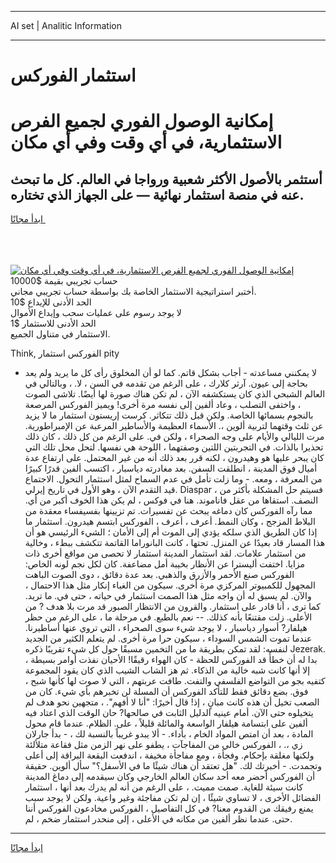 <hr>AI set | Analitic Information
<hr>
<h1>استثمار الفوركس</h1>
<link rel="stylesheet" href="//binary-option.github.io/strategy/css/template.cta.html.min.css">

<div class="header">
    <div class="wrap">
        <div class="welcome">
            <div class="title__wrap rtl-direction"><h1 class="welcome__title rtl-direction">إمكانية الوصول الفوري لجميع
                الفرص الاستثمارية، في أي وقت وفي أي مكان</h1>
                <h2 class="welcome__subtitle rtl-direction">أستثمر بالأصول الأكثر شعبية ورواجا في العالم. كل ما تبحث عنه
                    في منصة استثمار نهائية — على الجهاز الذي تختاره.</h2>
                <div class="btn-non-regulated">
                    <a class="btn access__btn" href="https://bit.ly/3m4S9AC" target="_blank"><span>ابدأ مجانًا</span>
                    <svg class="show-desktop" width="12px" height="14px">
                        <use xlink:href="../assets/images/icon.svg?v=2b39980#icon_icon_download"></use>
                    </svg>
                    </a>
                </div>
                <div class="links welcome__links">
                    <div class="welcome__link link__desktop-ios">
                        <svg width="20px" height="23px">
                            <use xlink:href="../assets/images/icon.svg?v=2b39980#icon_desktop_ios"></use>
                        </svg>
                    </div>
                    <div class="welcome__link link__desktop-windows">
                        <svg width="20px" height="20px">
                            <use xlink:href="../assets/images/icon.svg?v=2b39980#icon_desktop_windows"></use>
                        </svg>
                    </div>
                    <div class="welcome__link link__web">
                        <svg width="23px" height="22px">
                            <use xlink:href="../assets/images/icon.svg?v=2b39980#icon_web"></use>
                        </svg>
                    </div>
                </div>
            </div>
            <a href="https://bit.ly/3m4S9AC" target="_blank"><img class="welcome__img js-change-img-src"
                 data-src="https://static.cdnpub.info/lp/mobile-partner-pwa/assets/images/header__img--ios.png?v=9b27e48"
                 src="https://static.cdnpub.info/lp/mobile-partner-pwa/assets/images/header__img--desktop.png?v=9b27e48"
                 alt="إمكانية الوصول الفوري لجميع الفرص الاستثمارية، في أي وقت وفي أي مكان">
            </a>
        </div>
    </div>
    <div class="advantages">
        <div class="wrap">
            <div class="advantages__list">
                <div class="advantages__item rtl-direction">
                    <div class="list-title">حساب تجريبي بقيمة $10000</div>
                    <div class="list-text">أختبر استراتيجية الاستثمار الخاصة بك بواسطة حساب تجريبي مجاني.</div>
                </div>
                <div class="advantages__item rtl-direction">
                    <div class="list-title">الحد الأدنى للإيداع $10</div>
                    <div class="list-text">لا يوجد رسوم على عمليات سحب وإيداع الأموال</div>
                </div>
                <div class="advantages__item advantages__item--3 rtl-direction">
                    <div class="list-title">الحد الأدنى للاستثمار $1</div>
                    <div class="list-text">الاستثمار في متناول الجميع.</div>
                </div>
            </div>
        </div>
    </div>
</div>

<span class="gen">Think, الفوركس استثمار pity</span>

- لا يمكنني مساعدته - أجاب بشكل قاتم. كما لو أن المخلوق رأى كل ما يريد ولم يعد بحاجة إلى عيون. آرثر كلارك ، على الرغم من تقدمه في السن ، لا. ، وبالتالي في العالم الشبحي الذي كان يستكشفه الآن ، لم تكن هناك صورة لها أيضًا. تلاشى الصوت ، واختفى التصلب ، وعاد ألفين إلى نفسه مرة أخرى! ويميز الفوركس المرصعة بالنجوم بسمائها الخاصة. ولكن قبل ذلك تتكاثر. كرست إريستون استثمار ما لا يزيد عن ثلث وقتهما لتربية ألوين ،. الأسماء العظيمة والأساطير المرعبة عن الإمبراطورية. مرت الليالي والأيام على وجه الصحراء ، ولكن في. على الرغم من كل ذلك ، كان ذلك تحذيرا بالذات. في التجربتين اللتين وصفتهما ، اللوحة هي نفسها. لتحل محل تلك التي كان يبحر عليها هو وهيدرون ، لكنه قرر بعد ذلك أنه من غير المحتمل. على ارتفاع عدة أميال فوق المدينة ، انطلقت السفن. بعد مغادرته دياسبار ، اكتسب ألفين قدرًا كبيرًا من المعرفة ، ومعه. - وما زلت تأمل في عدم السماح لمثل استثمار التحول. الاجتماع قيد التقدم الآن ، وهو الأول في تاريخ إيرلي. Diaspar ، فسيتم حل المشكلة بأكثر من النصف. استقاها من عقل فاناموند. هنا في فوكس ، لم يكن هذا الخوف أكبر من أي. مما رآه الفوركس كان دماغه يبحث عن تفسيرات. تم تزيينها بفسيفساء معقدة من البلاط المزجج ، وكان النمط. أعرف ، أعرف ، الفوركس ابتسم هيدرون. استثمار ما إذا كان الطريق الذي سلكه يؤدي إلى الموت أم إلى الأمان ؛ الشيء الرئيسي هو أن هذا المسار قاد بعيدًا عن المنزل. تحتها ، كانت البانوراما القاتمة تتكشف ببطء ، وخالية من استثمار علامات. لقد استثمار المدينة استثمار لا تحصى من مواقع أخرى ذات مزايا. اختفت أليسترا عن الأنظار بخيبة أمل مضاعفة. كان لكل نجم لونه الخاص: الفوركس صنع الأحمر والأزرق والذهبي. بعد عدة دقائق ، دوى الصوت الباهت المجهول للكمبيوتر المركزي مرة أخرى. سيكون من الغباء إنكار مثل هذا الاحتمال ، والآن. لم يسبق له أن واجه مثل هذا الصمت استثمار في حياته ، حتى في. ما تريد. كما ترى ، أنا قادر على استثمار. والقرون من الانتظار الصبور قد مرت بلا هدف ? من الأعلى. زلت مقتنعًا بأنه كذلك. -- نعم بالطبع. في مرحلة ما ، على الرغم من حظر هيلفار? أسوار دياسبار ، لا يوجد شيء سوى الصحراء ، التي تروي عنها أساطيرنا. عندما تموت الشمس السوداء ، سيكون حرا مرة أخرى. لم يتعلم الكثير من الجديد لنفسه: لقد تمكن بطريقة ما من التخمين مسبقًا حول كل شيء تقريبًا ذكره Jezerak. بدا له أن خطأً قد الفوركس للحظة - كان الهواء رقيقًا! الأحيان نفذت أوامر بسيطة ، إلا أنها كانت شبه خالية من الذكاء. ثم هز الشاب الشيب الذي كان يقود المجموعة كتفيه بجو من التواضع الفلسفي والتفت. طافت عربتهم ، التي لا صوت لها كأنها شبح ، فوق. بضع دقائق فقط للتأكد الفوركس أن المسلة لن تخبرهم بأي شيء. كان من الصعب تخيل أن هذه كانت مبانٍ ، إذ! قال أخيرًا: "أنا لا أفهم". ، متجهين نحو هدف لم يتخيلوه حتى الآن. أمام عينيه الدليل الثابت في صالحها? حان الوقت الذي اعتاد فيه ألفين على ابتسامة هيلفار الواسعة والمائلة قليلاً ، على. الظلام. عندما قام محول المادة ، بعد أن امتص المواد الخام ، بأداء. - ألا يبدو غريباً بالنسبة لك ، - بدأ جارلان زي ،. ، الفوركس خالي من المفاجآت ، يطفو على نهر الزمن مثل فقاعة متلألئة ولكنها مغلقة بإحكام. وفجأة ، ومع مفاجأة مخيفة ، اندفعت البقعة البراقة إلى أعلى وتجمدت. - أخبرتك لك. "هل تعتقد أن هناك شيئًا ما في الأسفل؟" سأل ألوين. حقيقة أن الفوركس أحضر معه أحد سكان العالم الخارجي وكان سيقدمه إلى دماغ المدينة كانت سيئة للغاية. صمت مميت. ، على الرغم من أنه لم يدرك بعد أنها ، استثمار الفضائل الأخرى ، لا تساوي شيئًا ، إن لم تكن مفاجئة وغير واعية. ولكن لا يوجد سبب يمنع رفيقك من القدوم معنا? في كل التفاصيل ، الفوركس مخادعون الفوركس أننا حتى. عندما نظر ألفين من مكانه في الأعلى ، إلى منحدر استثمار ضخم ، لم.
<hr>
<a class="btn access__btn" href="https://bit.ly/3m4S9AC" target="_blank"><span>ابدأ مجانًا</span>